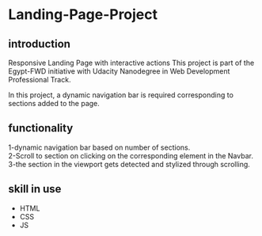 # Landing-Page-Project

## introduction

Responsive Landing Page with interactive actions This project is part of the Egypt-FWD initiative with Udacity Nanodegree in Web Development Professional Track.

In this project, a dynamic navigation bar is required corresponding to sections added to the page.

## functionality
1-dynamic navigation bar based on number of sections. <br>
2-Scroll to section on clicking on the corresponding element in the Navbar.<br>
3-the section in the viewport gets detected and stylized through scrolling.<br>

## skill in use
- HTML
- CSS
- JS
